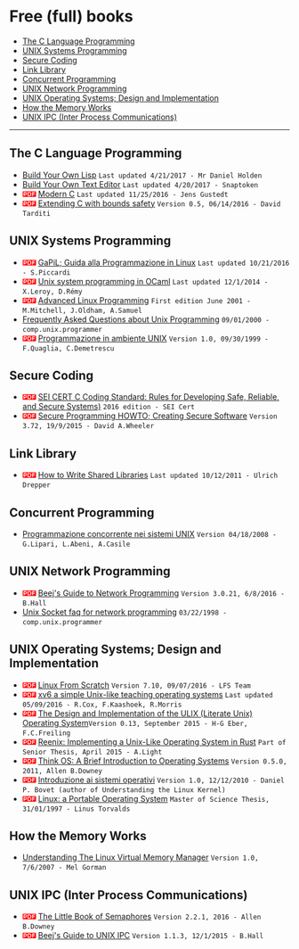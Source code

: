 # Free (full) books

* [The C Language Programming](#headFB1)
* [UNIX Systems Programming](#headFB2)
* [Secure Coding](#headFB9)
* [Link Library](#headFB3)
* [Concurrent Programming](#headFB4)
* [UNIX Network Programming](#headFB5)
* [UNIX Operating Systems; Design and Implementation](#headFB6)
* [How the Memory Works](#headFB7)
* [UNIX IPC (Inter Process Communications)](#headFB8)

---

## <a name="headFB1"></a>The C Language Programming

* [Build Your Own Lisp](https://github.com/orangeduck/BuildYourOwnLisp) `Last updated 4/21/2017 - Mr Daniel Holden`
* [Build Your Own Text Editor](http://viewsourcecode.org/snaptoken/kilo/index.html) `Last updated 4/20/2017 - Snaptoken`
* ![pdf doc](./img/pdf_doc.png?raw=true) [Modern C](http://icube-icps.unistra.fr/index.php/File:ModernC.pdf) `Last updated 11/25/2016 - Jens Gustedt`
* ![pdf doc](./img/pdf_doc.png?raw=true) [Extending C with bounds safety](https://github.com/Microsoft/checkedc/releases/download/v0.5-final/checkedc-v0.5.pdf) `Version 0.5, 06/14/2016 - David Tarditi`

## <a name="headFB2"></a>UNIX Systems Programming

* ![pdf doc](./img/pdf_doc.png?raw=true) [GaPiL; Guida alla Programmazione in Linux](https://dl.dropboxusercontent.com/u/57071683/gapil.pdf) `Last updated 10/21/2016 - S.Piccardi`
* ![pdf doc](./img/pdf_doc.png?raw=true) [Unix system programming in OCaml](https://ocaml.github.io/ocamlunix/ocamlunix.pdf) `Last updated 12/1/2014 - X.Leroy, D.Rémy`
* ![pdf doc](./img/pdf_doc.png?raw=true) [Advanced Linux Programming](http://advancedlinuxprogramming.com/alp-folder/advanced-linux-programming.pdf) `First edition June 2001 - M.Mitchell, J.Oldham, A.Samuel`
* [Frequently Asked Questions about Unix Programming](https://www.svbug.com/documentation/comp.unix.programmer-FAQ/) `09/01/2000 - comp.unix.programmer`
* ![pdf doc](./img/pdf_doc.png?raw=true) [Programmazione in ambiente UNIX](http://www.dis.uniroma1.it/pub/quaglia/dispensa.pdf) `Version 1.0, 09/30/1999 - F.Quaglia, C.Demetrescu`

## <a name="headFB9"></a>Secure Coding

* ![pdf doc](./img/pdf_doc.png?raw=true) [SEI CERT C Coding Standard: Rules for Developing Safe, Reliable, and Secure Systems)](https://dl.dropboxusercontent.com/u/57071683/sei-cert-c-coding-standard-2016-v01.pdf) `2016 edition - SEI Cert`
* ![pdf doc](./img/pdf_doc.png?raw=true) [Secure Programming HOWTO; Creating Secure Software](https://www.dwheeler.com/secure-programs/Secure-Programs-HOWTO.pdf) `Version 3.72, 19/9/2015 - David A.Wheeler`

## <a name="headFB3"></a>Link Library

* ![pdf doc](./img/pdf_doc.png?raw=true) [How to Write Shared Libraries](https://www.akkadia.org/drepper/dsohowto.pdf) `Last updated 10/12/2011 - Ulrich Drepper`

## <a name="headFB4"></a>Concurrent Programming

* [Programmazione concorrente nei sistemi UNIX](https://www.dropbox.com/s/y6gon2neug18wjy/programmazione_concorr_nei_sys_unix.pdf?dl=0) `Version 04/18/2008 - G.Lipari, L.Abeni, A.Casile`

## <a name="headFB5"></a>UNIX Network Programming

* ![pdf doc](./img/pdf_doc.png?raw=true) [Beej's Guide to Network Programming](https://beej.us/guide/bgnet/output/print/bgnet_A4_2.pdf) `Version 3.0.21, 6/8/2016 - B.Hall`
* [Unix Socket faq for network programming](https://web.fe.up.pt/~jmcruz/etc/sockets/unix-socket-faq.html) `03/22/1998 - comp.unix.programmer` 

## <a name="headFB6"></a>UNIX Operating Systems; Design and Implementation

* ![pdf doc](./img/pdf_doc.png?raw=true) [Linux From Scratch](http://www.linuxfromscratch.org/lfs/downloads/stable/LFS-BOOK-7.10.pdf) `Version 7.10, 09/07/2016 - LFS Team`
* ![pdf doc](./img/pdf_doc.png?raw=true) [xv6 a simple Unix-like teaching operating systems](https://pdos.csail.mit.edu/6.828/2016/xv6/book-rev9.pdf) `Last updated 05/09/2016 - R.Cox, F.Kaashoek, R.Morris`
* ![pdf doc](./img/pdf_doc.png?raw=true) [The Design and Implementation of the ULIX (Literate Unix) Operating System](http://ulixos.org/doc/ulix-book-0.13.pdf)`Version 0.13, September 2015 - H-G Eber, F.C.Freiling`
* ![pdf doc](./img/pdf_doc.png?raw=true) [Reenix: Implementing a Unix-Like Operating System in Rust](https://scialex.github.io/reenix.pdf) `Part of Senior Thesis, April 2015 - A.Light`
* ![pdf doc](./img/pdf_doc.png?raw=true) [Think OS: A Brief Introduction to Operating Systems](http://greenteapress.com/thinkos/thinkos.pdf) `Version 0.5.0, 2011, Allen B.Downey`
* ![pdf doc](./img/pdf_doc.png?raw=true) [Introduzione ai sistemi operativi](http://so.sprg.uniroma2.it/files/dispense_bovet_2010.pdf) `Version 1.0, 12/12/2010 - Daniel P. Bovet (author of Understanding the Linux Kernel)`
* ![pdf doc](./img/pdf_doc.png?raw=true) [Linux: a Portable Operating System](https://dl.dropboxusercontent.com/u/57071683/torvalds97.pdf) `Master of Science Thesis, 31/01/1997 - Linus Torvalds`

## <a name="headFB7"></a>How the Memory Works

* [Understanding The Linux Virtual Memory Manager](https://www.kernel.org/doc/gorman/pdf/understand.pdf) `Version 1.0, 7/6/2007 - Mel Gorman`

## <a name="headFB8"></a>UNIX IPC (Inter Process Communications)

* ![pdf doc](./img/pdf_doc.png?raw=true) [The Little Book of Semaphores](http://greenteapress.com/semaphores/LittleBookOfSemaphores.pdf) `Version 2.2.1, 2016 - Allen B.Downey`
* ![pdf doc](./img/pdf_doc.png?raw=true) [Beej's Guide to UNIX IPC](https://beej.us/guide/bgipc/output/print/bgipc_A4_2.pdf) `Version 1.1.3, 12/1/2015 - B.Hall`
